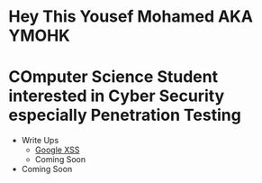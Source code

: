 # Hey This Yousef Mohamed AKA **YMOHK**
# COmputer Science Student interested in Cyber Security especially Penetration Testing
- Write Ups
  + [Google XSS](https://jmohk.github.io/google-xss)
  + Coming Soon
- Coming Soon 
